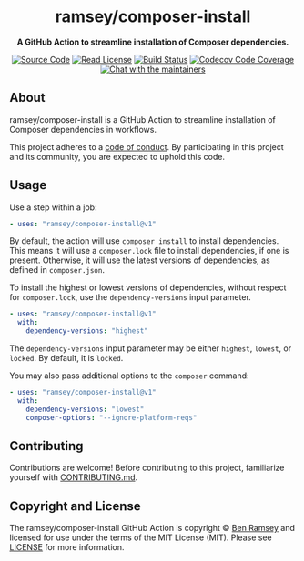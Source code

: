 <h1 align="center">ramsey/composer-install</h1>

<p align="center">
    <strong>A GitHub Action to streamline installation of Composer dependencies.</strong>
</p>

<p align="center">
    <a href="https://github.com/ramsey/composer-install"><img src="http://img.shields.io/badge/source-ramsey/composer--install-blue.svg?style=flat-square" alt="Source Code"></a>
    <a href="https://github.com/ramsey/composer-install/blob/main/LICENSE"><img src="https://img.shields.io/badge/license-MIT-darkcyan.svg?style=flat-square" alt="Read License"></a>
    <a href="https://github.com/ramsey/composer-install/actions?query=workflow%3ACI"><img src="https://img.shields.io/github/workflow/status/ramsey/composer-install/CI?logo=github&style=flat-square" alt="Build Status"></a>
    <a href="https://codecov.io/gh/ramsey/composer-install"><img src="https://img.shields.io/codecov/c/gh/ramsey/composer-install?label=codecov&logo=codecov&style=flat-square" alt="Codecov Code Coverage"></a>
    <a href="https://phpc.chat/channel/ramsey"><img src="https://img.shields.io/badge/phpc.chat-%23ramsey-darkslateblue?style=flat-square" alt="Chat with the maintainers"></a>
</p>

## About

ramsey/composer-install is a GitHub Action to streamline installation of
Composer dependencies in workflows.

This project adheres to a [code of conduct](CODE_OF_CONDUCT.md).
By participating in this project and its community, you are expected to
uphold this code.

## Usage

Use a step within a job:

```yaml
- uses: "ramsey/composer-install@v1"
```

By default, the action will use `composer install` to install dependencies. This
means it will use a `composer.lock` file to install dependencies, if one is
present. Otherwise, it will use the latest versions of dependencies, as defined
in `composer.json`.

To install the highest or lowest versions of dependencies, without respect for
`composer.lock`, use the `dependency-versions` input parameter.

```yaml
- uses: "ramsey/composer-install@v1"
  with:
    dependency-versions: "highest"
```

The `dependency-versions` input parameter may be either `highest`, `lowest`, or
`locked`. By default, it is `locked`.

You may also pass additional options to the `composer` command:

```yaml
- uses: "ramsey/composer-install@v1"
  with:
    dependency-versions: "lowest"
    composer-options: "--ignore-platform-reqs"
```

## Contributing

Contributions are welcome! Before contributing to this project, familiarize
yourself with [CONTRIBUTING.md](CONTRIBUTING.md).

## Copyright and License

The ramsey/composer-install GitHub Action is copyright © [Ben Ramsey](https://benramsey.com)
and licensed for use under the terms of the MIT License (MIT). Please see
[LICENSE](LICENSE) for more information.
